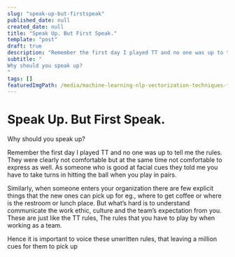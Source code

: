 ```yaml
---
slug: "speak-up-but-firstspeak"
published_date: null
created_date: null
title: "Speak Up. But First Speak."
template: "post"
draft: true
description: "Remember the first day I played TT and no one was up to tell me the rules. They were clearly not comfortable but at the same time not comfortable to express as well. As someone who is good at facial…"
subtitle: "
Why should you speak up?
"
tags: []
featuredImgPath: /media/machine-learning-nlp-vectorization-techniques-featured.png
---
```

# Speak Up. But First Speak.

Why should you speak up?

Remember the first day I played TT and no one was up to tell me the rules. They were clearly not comfortable but at the same time not comfortable to express as well. As someone who is good at facial cues they told me you have to take turns in hitting the ball when you play in pairs.

Similarly, when someone enters your organization there are few explicit things that the new ones can pick up for eg., where to get coffee or where is the restroom or lunch place. But what’s hard is to understand communicate the work ethic, culture and the team’s expectation from you. These are just like the TT rules, The rules that you have to play by when working as a team. 

Hence it is important to voice these unwritten rules, that leaving a million cues for them to pick up


